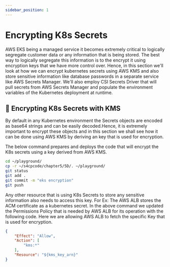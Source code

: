 ```yaml
---
sidebar_position: 1
---
```


# Encrypting K8s Secrets

AWS EKS being a managed service it becomes extremely critical to logically segregate customer data or any information that is being stored. The best way to logically segregate this information is to the encrypt it using encryption keys that we have more control over.
Hence, in this section we'll look at how we can encrypt kubernetes secrets using AWS KMS and also store sensitive information like database passwords in a separate service like AWS Secrets Manager. 
We'll also employ CSI Secrets Driver that will pull secrets from AWS Secrets Manager and populate the environment variables of the Kubernetes deployment at runtime.

## 🔐 Encrypting K8s Secrets with KMS

By default in any Kubernetes environment the Secrets objects are encoded as base64 strings and can be easily decoded.Hence, it is extremely important to encrypt these objects and in this section we shall see how it can be done using AWS KMS by deriving an key that is used for encryption.

The below command prepares and deploys the code that will encrypt the K8s secrets using a key derived from AWS KMS.

```bash
cd ~/playground/
cp -r ~/s4cpcode/chapter5/5D/. ~/playground/
git status
git add .
git commit -m "eks encryption"
git push
```

Any other resource that is using K8s Secrets to store any sensitive information also needs to access this key. For Ex:
The AWS ALB stores the ACM certificate as a kubernetes secret. In the above command we updated the Permissions Policy that is needed by AWS ALB for its operation with the following code. Here we are allowing AWS ALB to fetch the specific Key that is used for encryption.

```json
{
    "Effect": "Allow",
    "Action": [
        "kms:*"
    ],
    "Resource": "${kms_key_arn}"
}
```
